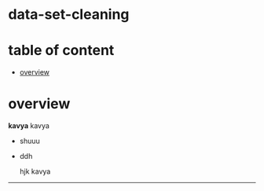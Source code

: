 # data-set-cleaning
# table of content
- [overview](#overview)
 # overview
**kavya**
kavya
- shuuu
- ddh

  hjk
kavya
---
